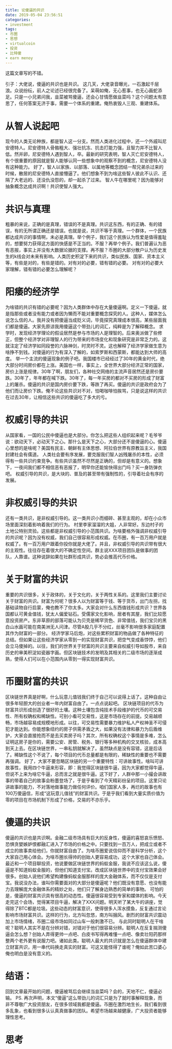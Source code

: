 ```yaml
---
title: 论傻逼的共识
date: 2019-05-04 23:56:51
categories:
- investment
tags:
- 币圈
- 思想
- virtualcoin
- 投资
- 比特傻
- earn menoy
---
```

这篇文章写的不错。
<!-- more -->
引子：大佬说，傻逼的共识也是共识。
这几天，大佬录音曝光，一石激起千层浪。众说纷纭，前人之论述已经很完备了。呆萌如俺，无心惹事，也无心画蛇添足。只是一小兄弟问我，韭菜被骂傻逼，还会心甘情愿做韭菜吗？这个问题太有意思了，任何答案无济于事，需要一个体系的重建。俺热衷毁人三观、重建体系。
# 从智人说起吧
现今的人类无论种族，都是智人这一分支。然而人类进化过程中，还一个外戚叫尼安德特人。尼安德特人骨骼粗大、强壮抗冻、抗击打能力强，且智力并不比智人低。然并卵，尼安德特人遇到智人，卒。最新的研究表明，智人灭亡尼安德特人，有个很重要的原因就是智人能够认同一些想象中的观察不到的概念，尼安德特人没有这种能力。
好了，智人以家族、以部落、以属地等概念团结一帮兄弟杀过来的时候，散居的尼安德特人直接懵逼了。他们想象不到为啥这些智人彼此不认识、还隔了大老远的、还没仇没怨的，却一起杀了过来。
智人牛在哪里呢？因为能够对抽象概念达成共识啊！共识使智人强大。
# 共识与真理
粗暴的来说，正确的是真理，错误的不是真理。共识这东西，有的正确、有的错误，有的无所谓正确还是错误。也就是说，共识不等于真理。一个群体，一个民族都达成共识的事情啊，未必是真理。举个例子，我们这个民族认为性爱是值得羞耻的，想要努力获得这方面的快感是不正当的。不服？再举个例子。我们普遍认为恶有恶报，事实上并没有大数据论据的支撑。再不服？币圈的大部分散户认为历史发生的k线会对未来有影响。人类历史积淀下来的共识，类似民族、国家、资本主义等，有些是对的，有些是错的。对有对的必要，错有错的必要。
对有对的必要大家理解，错有错的必要怎么理解呢？
# 阳痿的经济学
为啥错的共识有错的必要呢？因为人类群体中存在大量傻逼啊。定义一下傻逼，就是指那些或者没有能力或者因为懒而不能对重要概念探究的人。这种人，媒体怎么说怎么信的人。我并没有把傻逼当成贬义词，毕竟探究真理成本很高，某些层面我们都是傻逼。大家先原谅我用傻逼这个带劲儿的词汇，纯粹是为了解释概念。
求学时，发现经济学理论的假设居然是参与市场的人是理智的。后来奥派做了些修正，但整个经济学对非理智人的行为带来的市场变化和现象研究是非常乏力的。这就注定了经济学如同段誉的六脉神剑，时灵时不灵。这也解释了经济学家做生意为啥挣不到钱。对傻逼的行为有深入了解的，如索罗斯和西蒙斯，都能达到大师的高度。
举一个主流的傻逼现象的例子吧。我国楼市已经经过了30年的黄金时代，绝大部分时间房价都在上涨。美国也一样，事实上，全世界大部分经济正常的国家，房价上涨是规律。30年了啊，朋友们，各种社交网络的主流声音居然还是房价要跌。30年了，年年都在喊下跌。30年了，每一年买房的都对不买房的形成了财富上的屠杀。傻逼的共识是国内房价要下跌，等跌了再买。傻逼的共识是政府会为了他们而让房价下跌。俺不论这些共识对不对，怕喝咖啡怕挨骂，只是说这样的共识在过去30年，让相信这些共识的傻逼吃了多大的亏。
# 权威引导的共识
从国家看，一国的公民中傻逼也是大部分。你怎么把这些人组织起来呢？毛爷爷说：欲动天下，必动天下之心。那什么是天下之心，大部分还不是傻逼的心。傻逼心里想的是啥呢？美国有民主、朝鲜有主体思想、阿拉伯世界有原教旨主义，我国封建社会有儒道。
人类社会要有序发展，要克服我们智人凶残屠杀的本性，必须得有一些共识约束竞争。有些共识虽然不尽然是正确的，但却是有意义的。想象下，一夜间我们都不相信恶有恶报了，明早你还能愉快得出门吗？买一身防弹衣吧。
权威引导的共识，是大块的、普及的甚至带有强制性的，引导着社会有序的发展。
# 非权威引导的共识
还有一类共识，是非权威引导的。这一类共识小而细碎、甚至主观的，却在小众市场里面深刻着影响着我们的行为。
村里李家溜溜的大姐，人非常好。东边村子的土地公特别灵验。这些都是非权威引导的小范围共识。为啥要格外强调非权威引导的共识呢？因为没有权威，我们自己很容易形成权威。在币圈，有一百万用户就是权威了。有一百万用户跟着你投你就是大佬了。并且，非权威引导的共识带有很大的主观性。往往存在着很大的不确定性空间。群主说XXX项目团队是做事的团队，人靠谱。这种说辞如果在社群形成共识，势必会推高代币价格。
# 关于财富的共识
重要的共识很多，关于政体的，关于文化的，关于两性关系的。这里我们主要讨论关于财富的共识。财富为何呢？很多人以为财富等于钱、等于货币，出门左拐，找基础读物自行启蒙，俺也教不了你太多。大家会对什么东西值钱形成共识？世界各国都认可黄金值钱，犹太人偏爱钻石。受儒家文化影响，居者有其屋，我们比较愿意投资房产。东非草原的部落可能认为贝壳是稀罕货色、非常值钱，我们宝贝的黑白山水画可能在南美洲无人问津。尽管A股几乎不分红，丝毫不影响很多家庭配置其作为财富的一部分。
经济学家马后炮，对这些累积财富的物品做了各种特征的总结。但如果让这些经济学家从零到一的实现财富共识，把空气变成香饽饽，他们会立马傻掉的。以往，我们的世界关于财富的共识主要来自权威引导如股市，来自历史的审美积淀如瓷器字画。但区块链技术的发明及其相关的二级市场的逐渐成熟，使得人们可以在小范围内从零到一得实现财富共识。
# 币圈财富的共识
区块链世界真是好啊，什么玩意儿值钱我们终于自己可以说得上话了。这种自由让很多年轻胆大的创业者一年内财富自由了。一点点说起吧。
区块链项目的代币为财富共识形成创造了很好的土壤。这种土壤包含纯技术手段维护的代币的可交易性、所有权确权和稀缺性。可别小看可交易性，这是市场存在的前提。交易越顺畅，市场越容易成规模地形成。以往，可交易性需要暴力维护私人产权神圣不可侵犯才能达到。你能想象纽约的房子供需矛盾之大，如果没有法律和暴力为后盾维护，大家会直接抢而不是去买卖房子吗？其次，所有权确权这个事情是多难，怎么证明这房子是你的，需要公安、房管、税务、银行等多种机构的交叉核验，成本高到天上去。在区块链世界，一串私钥就解决了。虽然缺点是没有容错，这是后话了。稀缺性这个不说了，每个项目的代币总量都是有限的，稀缺性的重要也不需要再强调。
好了，大家不要忽略区块链的另一个重要特性：可讲故事性。啥叫可讲故事性，我用四个牛逼来形容，即：我觉得区块链很牛逼，因为大家都觉得牛逼，但说不上来为啥它牛逼，总而言之就是很牛逼。这下好了，人群中那一小撮会讲故事的带着自己的故事会粉墨登场了，于是乎看到了今天精彩纷呈的项目。这里只论讲故事的能力，不对落地做事能力做任何评价。咱们国家人多，再烂的故事也有100万傻逼信，形成“这玩意儿值钱”的财富共识。于是乎我们看到大量实质价值为零的项目在市场机制下形成了价格，交易的不亦乐乎。
# 傻逼的共识
傻逼的共识也是共识啊。金融二级市场具有巨大的反身性，傻逼的喜怒哀乐愤怒、恐惧贪婪嫉妒恨都融汇进入了市场的价格之中。只要找到一百万人，把成立或者不成立的故事卖给他们，你就财富自由了。为啥币圈爱说信仰而不是科学分析，这个大家自己用心体会。为啥币圈长得帅的创始人更容易成功，这个大家也自己体会。最近和一个项目聊投资，他说要做区块链世界的蚂蚁金服，我说不应该这么说，傻逼是不知道蚂蚁金服的，但他们知道支付宝。改成区块链世界中的支付宝效果会好很多。创始人说他们希望构建像蚂蚁金服那样的庞大金融体系，而不仅仅是支付宝。我说没办法，谁叫你需要面对的大部分是傻逼呢？他们既没有意愿、也没有能力去理解庞大金融体系的精妙之处，他们只了解身边熟悉的简单的事物。
可怕的是，傻逼的财富共识具有很高的动态性。傻逼很容易受到专家和媒体的影响。今天走完这个会场，觉得某项目牛逼，解决了XXX问题。明天听了某大牛的讲座，觉得除了BTC都是垃圾。这些动态的财富意识，使得很多人浑水摸鱼，反复通过言论影响市场财富共识。这样的行为，北方叫忽悠，南方叫捆风。剧烈的财富共识震动加上市场情绪，币圈二级市场如同过山车一般刺激不已。
与此同时聪明人在干啥呢？聪明人其实不是在分辨对错，对错对于他们很容易分辨。聪明人在反复揣测傻逼会怎么想？创始人弄得更帅一点吧、白皮书写得再难懂一点吧、像卖壮阳药那样整两个老外更有说服力吧。诸如此类。聪明人最大的共识就是怎么在傻逼群体中建立财富共识，用一串代码换走真实的财富。可这又能怪得了谁呢？俺如此苦口婆心俺也明白是没有意义的。


# 结语：
回到文章最开始的问题，傻逼被骂后会继续当韭菜吗？会的，天地不仁，傻逼必输。
PS. 再次声明，本文“傻逼”这么带劲儿的词汇只是为了就时事解释现象，而非不尊敬广大投资朋友，在很多领域我都是傻逼。币圈在激烈地生长，我们看到很多乱象，也看到很多认认真真做事的团队。希望市场越来越健康，广大投资者能够理性思考。
# 思考
